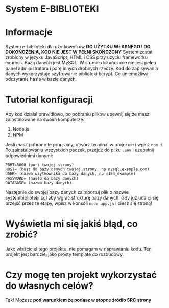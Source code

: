 # System E-BIBLIOTEKI
# Informacje
System e-biblioteki dla użytkowników **DO UŻYTKU WŁASNEGO I DO DOKOŃCZENIA, KOD NIE JEST W PEŁNI SKOŃCZONY**
System został zrobiony w języku JavaScript, HTML i CSS przy użyciu frameworku express. Bazą danych jest MySQL. W stronie dokończone nie jest pełen panel administratora i parę innych drobnych rzeczy.
Kod do zapisywania danych wykorzystuje szyfrowanie biblioteki bcrypt. Co uniemożliwa odczytanie hasła w bazie danych.
# Tutorial konfiguracji
Aby kod działał prawidłowo, po pobraniu plików upewnij się że masz zainstalowane na swoim komputerze:
1. Node.js
2. NPM

Jeśli masz pobrane te programy, otwórz terminal w projekcie i wpisz `npm i`. Po zainstalowaniu
wszystkich paczek, przejdź do pliku `.env` i uzupełnij odpowiednimi danymi:

```
PORT=3000 (port twojej strony)
HOST= (host do bazy danych twojej strony, np mysql.example.com)
USER= (nazwa użytkownika do bazy danych, np m184_example)
PASSWORD= (hasło do bazy danych)
DATABASE= (nazwa bazy danych)
```

Następnie do swojej bazy danych zaimportuj plik o nazwie systembiblioteki.sql aby wgrać strukturę bazy danych.
Gdy już uda ci się przejść przez te etapy, wpisz w konsoli `node app.js` i ciesz się stroną!

# Wyświetla mi się jakiś błąd, co zrobić?
Jako właściciel tego projektu, nie pomagam w naprawianiu kodu. Ten projekt jest bardziej jako prosty template do rozbudowy. 

# Czy mogę ten projekt wykorzystać do własnych celów?
Tak! Możesz __pod warunkiem że podasz w stopce źródło SRC strony__
